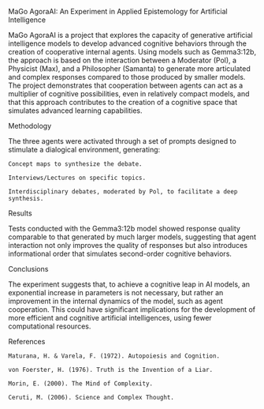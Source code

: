 MaGo AgoraAI: An Experiment in Applied Epistemology for Artificial Intelligence

MaGo AgoraAI is a project that explores the capacity of generative artificial intelligence models to develop advanced cognitive behaviors through the creation of cooperative internal agents. Using models such as Gemma3:12b, the approach is based on the interaction between a Moderator (Pol), a Physicist (Max), and a Philosopher (Samanta) to generate more articulated and complex responses compared to those produced by smaller models. The project demonstrates that cooperation between agents can act as a multiplier of cognitive possibilities, even in relatively compact models, and that this approach contributes to the creation of a cognitive space that simulates advanced learning capabilities.

Methodology

The three agents were activated through a set of prompts designed to stimulate a dialogical environment, generating:

    Concept maps to synthesize the debate.

    Interviews/Lectures on specific topics.

    Interdisciplinary debates, moderated by Pol, to facilitate a deep synthesis.

Results

Tests conducted with the Gemma3:12b model showed response quality comparable to that generated by much larger models, suggesting that agent interaction not only improves the quality of responses but also introduces informational order that simulates second-order cognitive behaviors.

Conclusions

The experiment suggests that, to achieve a cognitive leap in AI models, an exponential increase in parameters is not necessary, but rather an improvement in the internal dynamics of the model, such as agent cooperation. This could have significant implications for the development of more efficient and cognitive artificial intelligences, using fewer computational resources.

References

    Maturana, H. & Varela, F. (1972). Autopoiesis and Cognition.

    von Foerster, H. (1976). Truth is the Invention of a Liar.

    Morin, E. (2000). The Mind of Complexity.

    Ceruti, M. (2006). Science and Complex Thought.
